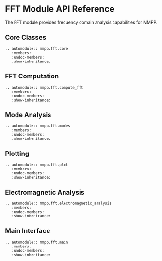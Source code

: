 # FFT Module API Reference

The FFT module provides frequency domain analysis capabilities for MMPP.

## Core Classes

```{eval-rst}
.. automodule:: mmpp.fft.core
   :members:
   :undoc-members:
   :show-inheritance:
```

## FFT Computation

```{eval-rst}
.. automodule:: mmpp.fft.compute_fft
   :members:
   :undoc-members:
   :show-inheritance:
```

## Mode Analysis

```{eval-rst}
.. automodule:: mmpp.fft.modes
   :members:
   :undoc-members:
   :show-inheritance:
```

## Plotting

```{eval-rst}
.. automodule:: mmpp.fft.plot
   :members:
   :undoc-members:
   :show-inheritance:
```

## Electromagnetic Analysis

```{eval-rst}
.. automodule:: mmpp.fft.electromagnetic_analysis
   :members:
   :undoc-members:
   :show-inheritance:
```

## Main Interface

```{eval-rst}
.. automodule:: mmpp.fft.main
   :members:
   :undoc-members:
   :show-inheritance:
```
